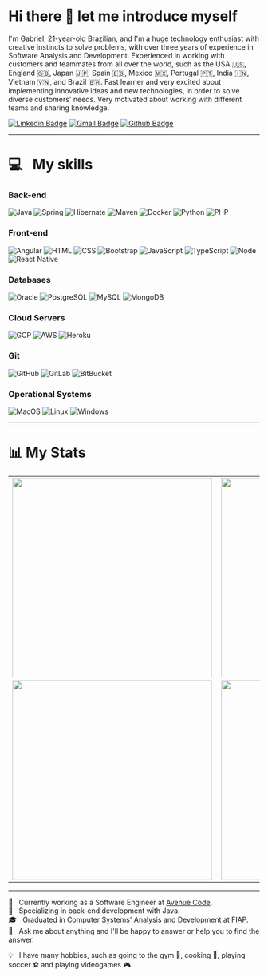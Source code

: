 # Hi there 👋 let me introduce myself

I'm Gabriel, 21-year-old Brazilian, and I'm a huge technology enthusiast with creative instincts to solve problems, with over three years of experience in Software Analysis and Development. Experienced in working with customers and teammates from all over the world, such as the USA 🇺🇸, England 🇬🇧, Japan 🇯🇵, Spain 🇪🇸, Mexico 🇲🇽, Portugal 🇵🇹, India 🇮🇳, Vietnam 🇻🇳, and Brazil 🇧🇷. Fast learner and very excited about implementing innovative ideas and new technologies, in order to solve diverse customers' needs. Very motivated about working with different teams and sharing knowledge.

[![Linkedin Badge](https://img.shields.io/badge/-LinkedIn-0077B5?style=flat&logo=Linkedin&logoColor=white&link=https://www.linkedin.com/in/gabriel-guarido-oliveira/)](https://www.linkedin.com/in/gabriel-guarido-oliveira/) [![Gmail Badge](https://img.shields.io/badge/-Gmail-c5392a?style=flat&logo=Gmail&logoColor=white&link=mailto:gabrielguarido.oliveira@gmail.com)](mailto:gabrielguarido.oliveira@gmail.com) [![Github Badge](https://img.shields.io/badge/-Github-242A2D?style=flat&logo=Github&logoColor=white&link=https://github.com/Brazil-Code)](https://github.com/Brazil-Code)

---

# 💻 &nbsp; My skills
### Back-end
![Java](https://img.shields.io/badge/-Java-ff961f?style=flat&logoColor=white&logo=java) ![Spring](https://img.shields.io/badge/-Spring-00d10d?style=flat&logoColor=white&logo=spring) ![Hibernate](https://img.shields.io/badge/-Hibernate-808080?style=flat&logoColor=white&logo=hibernate) ![Maven](https://img.shields.io/badge/-Maven-ff0000?style=flat&logoColor=orange&logo=apache) ![Docker](https://img.shields.io/badge/-Docker-3385ff?style=flat&logoColor=white&logo=docker) ![Python](https://img.shields.io/badge/-Python-0077B5?style=flat&logoColor=white&logo=python) ![PHP](https://img.shields.io/badge/-Php-19a7ff?style=flat&logoColor=white&logo=php)

### Front-end
![Angular](https://img.shields.io/badge/-Angular-ff0d00?style=flat&logoColor=white&logo=angular) ![HTML](https://img.shields.io/badge/-HTML-ff0d00?style=flat&logoColor=white&logo=html5) ![CSS](https://img.shields.io/badge/-CSS-196eff?style=flat&logoColor=white&logo=css3) ![Bootstrap](https://img.shields.io/badge/-Bootstrap-8c1aff?style=flat&logoColor=white&logo=bootstrap) ![JavaScript](https://img.shields.io/badge/-JavaScript-ffdd19?style=flat&logoColor=white&logo=javascript) ![TypeScript](https://img.shields.io/badge/-TypeScript-19a7ff?style=flat&logoColor=white&logo=typescript) ![Node](https://img.shields.io/badge/-Node.js-00ab0b?style=flat&logoColor=white&logo=node.js) ![React Native](https://img.shields.io/badge/-React%20Native-000000?style=flat&logoColor=white&logo=react)

### Databases
![Oracle](https://img.shields.io/badge/-Oracle-ff0d00?style=flat&logoColor=white&logo=oracle) ![PostgreSQL](https://img.shields.io/badge/-Postgresql-19a7ff?style=flat&logoColor=white&logo=postgresql) ![MySQL](https://img.shields.io/badge/-Mysql-19a7ff?style=flat&logoColor=white&logo=mysql) ![MongoDB](https://img.shields.io/badge/-MongoDB-00d300f?style=flat&logoColor=white&logo=mongodb)

### Cloud Servers
![GCP](https://img.shields.io/badge/-Google%20Cloud-4e84f2?style=flat&logoColor=white&logo=google-cloud) ![AWS](https://img.shields.io/badge/-AWS%20S3-000?style=flat&logoColor=amazon&logo=amazon) ![Heroku](https://img.shields.io/badge/-Heroku-6600ff?style=flat&logoColor=white&logo=heroku)

### Git
![GitHub](https://img.shields.io/badge/-GitHub-000000?style=flat&logoColor=white&logo=github) ![GitLab](https://img.shields.io/badge/-GitLab-ff6c00?style=flat&logoColor=white&logo=gitlab) ![BitBucket](https://img.shields.io/badge/-BitBucket-1962e5?style=flat&logoColor=white&logo=bitbucket)

### Operational Systems
![MacOS](https://img.shields.io/badge/-MacOS-cccccc?style=flat&logoColor=white&logo=apple) ![Linux](https://img.shields.io/badge/-Linux-000000?style=flat&logoColor=yellow&logo=linux) ![Windows](https://img.shields.io/badge/-Windows-0066ff?style=flat&logoColor=white&logo=windows)

---

# 📊 My Stats
<center>
  <table>
    <tr>
        <td><img width="400px" align="left" src="https://github-readme-stats.vercel.app/api/top-langs/?username=gabrielguarido&hide=html&layout=compact&theme=dracula" /></td>
        <td><img width="400px" align="left" src="https://github-readme-stats.vercel.app/api?username=gabrielguarido&theme=dracula" /></td>
    </tr>
      <tr>
        <td><img width="400px" align="left" src="https://github-readme-stats.vercel.app/api/pin/?username=gabrielguarido&repo=AlgamoneyAPI&theme=dracula" /></td>
        <td><img width="400px" align="left" src="https://github-readme-stats.vercel.app/api/pin/?username=gabrielguarido&repo=algafood-api&theme=dracula" /></td>
    </tr>  
  </table>
</center>

---

💼 &nbsp; Currently working as a Software Engineer at [Avenue Code](https://www.avenuecode.com/). <br/>
🚀 &nbsp; Specializing in back-end development with Java. <br/>
🎓 &nbsp; Graduated in Computer Systems' Analysis and Development at [FIAP](https://www.fiap.com.br/). <br/>
💬 &nbsp; Ask me about anything and I'll be happy to answer or help you to find the answer. <br/>

💡 &nbsp; I have many hobbies, such as going to the gym 💪, cooking 🍪, playing soccer ⚽ and playing videogames 🎮.
